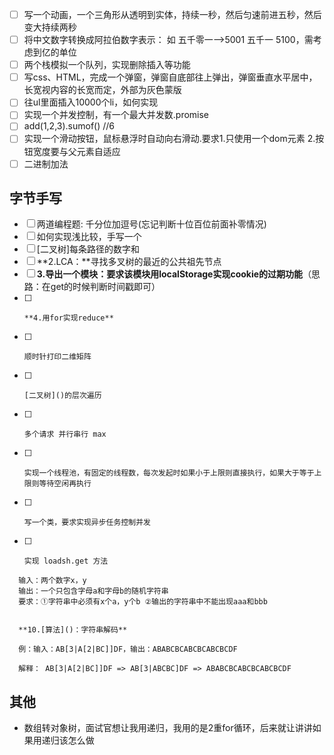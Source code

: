 - [ ] 写一个动画，一个三角形从透明到实体，持续一秒，然后匀速前进五秒，然后变大持续两秒 
- [ ] 将中文数字转换成阿拉伯数字表示： 如 五千零一-->5001 五千一 5100，需考虑到亿的单位 
- [ ] 两个栈模拟一个队列，实现删除插入等功能
- [ ] 写css、HTML，完成一个弹窗，弹窗自底部往上弹出，弹窗垂直水平居中，长宽视内容的长宽而定，外部为灰色蒙版
- [ ] 往ul里面插入10000个li，如何实现
- [ ] 实现一个并发控制，有一个最大并发数.promise
- [ ] add(1,2,3).sumof()   //6
- [ ] 实现一个滑动按钮，鼠标悬浮时自动向右滑动.要求1.只使用一个dom元素 2.按钮宽度要与父元素自适应
- [ ] 二进制加法

## 字节手写

- [ ] 两道编程题: 千分位加逗号(忘记判断十位百位前面补零情况)
- [ ] 如何实现浅比较，手写一个 
- [ ] [二叉树]每条路径的数字和 
- [ ]   **2.LCA：**寻找多叉树的最近的公共祖先节点  
- [ ]   **3.导出一个模块：要求该模块用localStorage实现cookie的过期功能**（思路：在get的时候判断时间戳即可）  
- [ ]     **4.用for实现reduce**  
- [ ]     顺时针打印二维矩阵
- [ ]     [二叉树]()的层次遍历 
- [ ]     多个请求 并行串行 max 
- [ ]     实现一个线程池，有固定的线程数，每次发起时如果小于上限则直接执行，如果大于等于上限则等待空闲再执行
- [ ]     写一个类，要求实现异步任务控制并发
- [ ]     实现 loadsh.get 方法

```
  输入：两个数字x，y  
  输出：一个只包含字母a和字母b的随机字符串  
  要求：①字符串中必须有x个a，y个b ②输出的字符串中不能出现aaa和bbb  
  
  
  **10.[算法]()：字符串解码**  

  例：输入：AB[3|A[2|BC]]DF，输出：ABABCBCABCBCABCBCDF  

  解释： AB[3|A[2|BC]]DF => AB[3|ABCBC]DF => ABABCBCABCBCABCBCDF
```

## 其他

- 数组转对象树，面试官想让我用递归，我用的是2重for循环，后来就让讲讲如果用递归该怎么做

